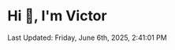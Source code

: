 <h1>Hi 👋, I'm Victor </h1>

<!--RECENT_ACTIVITY:start-->
<!--RECENT_ACTIVITY:end-->

<!--RECENT_ACTIVITY:last_update-->
Last Updated: Friday, June 6th, 2025, 2:41:01 PM
<!--RECENT_ACTIVITY:last_update_end-->
